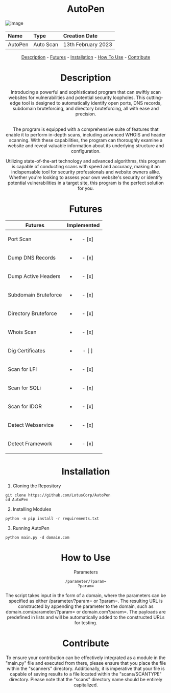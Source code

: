 <center> <h1 align="center" >AutoPen</h1> </center>

![image](https://user-images.githubusercontent.com/123122904/219063137-ac79b873-913f-4c2f-b16b-6e012d1d46da.png)

<div align="center">

|      Name      |        Type      |     Creation Date     |
|:----------------|:-------------------|:------------------------|
|   AutoPen      |     Auto Scan     |   13th February 2023   |

[Description](#Description) - [Futures](#Futures) - [Installation](#Installation) - [How To Use](#howto) - [Contribute](#Contribute)

</div>

<center> <h1 id="Description" align="center" >Description</h1> </center>
<div align="center">
Introducing a powerful and sophisticated program that can swiftly scan websites for vulnerabilities and potential security loopholes. This cutting-edge tool is designed to automatically identify open ports, DNS records, subdomain bruteforcing, and directory bruteforcing, all with ease and precision. <br><br>

The program is equipped with a comprehensive suite of features that enable it to perform in-depth scans, including advanced WHOIS and header scanning. With these capabilities, the program can thoroughly examine a website and reveal valuable information about its underlying structure and configuration. <br>

Utilizing state-of-the-art technology and advanced algorithms, this program is capable of conducting scans with speed and accuracy, making it an indispensable tool for security professionals and website owners alike. Whether you're looking to assess your own website's security or identify potential vulnerabilities in a target site, this program is the perfect solution for you. <br>


<center> <h1 id="Futures" align="center" >Futures</h1> </center>
<div align="center">

| Futures              | Implemented               |
|----------------------|:---------------------------:|
| Port Scan            | <ul><li> - [x] </li></ul> |
| Dump DNS Records     | <ul><li> - [x] </li></ul> |
| Dump Active Headers  | <ul><li> - [x] </li></ul> |
| Subdomain Bruteforce | <ul><li> - [x] </li></ul> |
| Directory Bruteforce | <ul><li> - [x] </li></ul> |
| Whois Scan           | <ul><li> - [x] </li></ul> |
| Dig Certificates     | <ul><li> - [ ] </li></ul> |
| Scan for LFI         | <ul><li> - [x] </li></ul> |
| Scan for SQLi        | <ul><li> - [x] </li></ul> |
| Scan for IDOR        | <ul><li> - [x] </li></ul> |
| Detect Webservice    | <ul><li> - [x] </li></ul> |
| Detect Framework     | <ul><li> - [x] </li></ul> |

</div>

<center> <h1 id="Installation" align="center" >Installation</h1> </center>
<div align="left">

1. Cloning the Repository
  ```
  git clone https://github.com/LotusCorp/AutoPen
  cd AutoPen
  ```
  
2. Installing Modules
  ```
  python -m pip install -r requirements.txt
  ```

3. Running AutoPen
  ```
  python main.py -d domain.com
  ```
  
</div>

<center> <h1 id="Howto" align="center" >How to Use</h1> </center>

Parameters
```
/parameter/?param=
?param=
```

The script takes input in the form of a domain, where the parameters can be specified as either /parameter/?param= or ?param=. The resulting URL is constructed by appending the parameter to the domain, such as domain.com/parameter/?param= or domain.com?param=. The payloads are predefined in lists and will be automatically added to the constructed URLs for testing.

<center> <h1 id="Contribute" align="center" >Contribute</h1> </center>

<div align="center">

To ensure your contribution can be effectively integrated as a module in the "main.py" file and executed from there, please ensure that you place the file within the "scanners" directory. Additionally, it is imperative that your file is capable of saving results to a file located within the "scans/SCANTYPE" directory. Please note that the "scans" directory name should be entirely capitalized.

</div>
